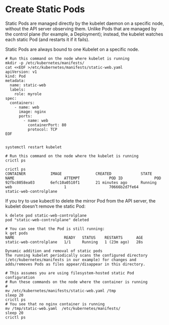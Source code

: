# Create Static Pods

Static Pods are managed directly by the kubelet daemon on a specific node, without the API server observing them. Unlike Pods that are managed by the control plane (for example, a Deployment); instead, the kubelet watches each static Pod (and restarts it if it fails).

Static Pods are always bound to one Kubelet on a specific node.
```
# Run this command on the node where kubelet is running
mkdir -p /etc/kubernetes/manifests/
cat <<EOF >/etc/kubernetes/manifests/static-web.yaml
apiVersion: v1
kind: Pod
metadata:
  name: static-web
  labels:
    role: myrole
spec:
  containers:
    - name: web
      image: nginx
      ports:
        - name: web
          containerPort: 80
          protocol: TCP
EOF

	
systemctl restart kubelet
	
# Run this command on the node where the kubelet is running
crictl ps

crictl ps
CONTAINER           IMAGE               CREATED             STATE               NAME                      ATTEMPT             POD ID              POD
92fbc8058ea03       6efc10a0510f1       21 minutes ago      Running             web                       1                   70666b2d7fe64       static-web-controlplane
```

If you try to use kubectl to delete the mirror Pod from the API server, the kubelet doesn't remove the static Pod:

```
k delete pod static-web-controlplane 
pod "static-web-controlplane" deleted

# You can see that the Pod is still running:
k get pods
NAME                      READY   STATUS    RESTARTS      AGE
static-web-controlplane   1/1     Running   1 (23m ago)   28s

Dynamic addition and removal of static pods
The running kubelet periodically scans the configured directory (/etc/kubernetes/manifests in our example) for changes and adds/removes Pods as files appear/disappear in this directory.

# This assumes you are using filesystem-hosted static Pod configuration
# Run these commands on the node where the container is running
#
mv /etc/kubernetes/manifests/static-web.yaml /tmp
sleep 20
crictl ps
# You see that no nginx container is running
mv /tmp/static-web.yaml  /etc/kubernetes/manifests/
sleep 20
crictl ps
```

